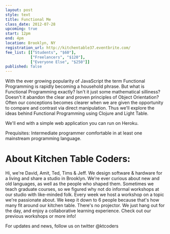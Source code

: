 ```yaml
---
layout: post
style: text
title: Functional Me
class_date: 2012-07-28
upcoming: true
start: 12pm
end: 4pm
location: Brooklyn, NY
registration_url: http://kitchentable37.eventbrite.com/
fee_list: [["Students", "$60"],
           ["Freelancers", "$120"],
           ["Everyone Else", "$250"]]
published: false
---
```

With the ever growing popularity of JavaScript the term Functional
Programming is rapidly becoming a household phrase. But what is
Functional Programming exactly? Isn't it just some mathematical
silliness? Doesn't it abandon the clear and proven principles of
Object Orientation?  Often our conceptions becomes clearer when we are
given the opportunity to compare and contrast via direct
manipulation. Thus we'll explore the ideas behind Functional
Programming using Clojure and Light Table.

We'll end with a simple web application you can run on Heroku.

Prequisites: Intermediate programmer comfortable in at least one mainstream programming language.

 
# About Kitchen Table Coders: 
 
Hi, we're David, Amit, Ted, Tims & Jeff. We design software & hardware for a living and share a studio in Brooklyn. We're ever curious about new and old languages, as well as the people who shaped them. Sometimes we teach graduate courses, so we figured why not do informal workshops at our studio with like-minded folk.
Every week we host a workshop on a topic we're passionate about. We keep it down to 6 people because that's how many fit around our kitchen table. There's no projector. We just hang out for the day, and enjoy a collaborative learning experience.
Check out our previous workshops or more info!
 
 
For updates and news, follow us on twitter @ktcoders
